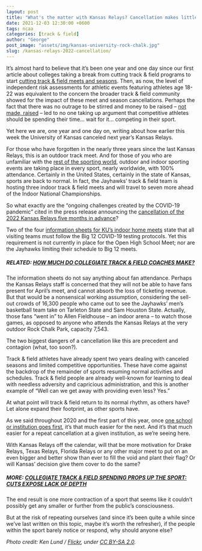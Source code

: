 ```yaml
---
layout: post
title: "What's the matter with Kansas Relays? Cancellation makes little sense"
date: 2021-12-03 12:30:00 +0600
tags: ncaa
categories: [track & field]
author: "George"
post_image: "assets/img/kansas-university-rock-chalk.jpg"
slug: /kansas-relays-2022-cancellation/
---
```

It’s almost hard to believe that it’s been one year and one day since our first article about colleges taking a break from cutting track & field programs to start [cutting track & field meets and seasons](https://nalathletics.com/blog/2020/12/02/maac-cancels-indoor-track-and-field-new-normal). Then, as now, the level of independent risk assessments for athletic events featuring athletes age 18-22 was equivalent to the concern the broader track & field community showed for the impact of these meet and season cancellations. Perhaps the fact that there was no outrage to be stirred and money to be raised – [not made, raised](https://nalathletics.com/blog/2020/11/05/track-and-field-make-peace-making-money) – led to no one taking up argument that competitive athletes should be spending their time… wait for it… competing in their sport.

Yet here we are, one year and one day on, writing about how earlier this week the University of Kansas canceled next year’s Kansas Relays. 

For those who have forgotten in the nearly three years since the last Kansas Relays, this is an outdoor track meet. And for those of you who are unfamiliar with the [rest of the sporting world](https://nalathletics.com/blog/2021/05/27/track-and-field-lessons-learned-villareal-europa-league), outdoor and indoor sporting events are taking place in every sport, nearly worldwide, with 100% attendance. Certainly in the United States, certainly in the state of Kansas, sports are back to normal. In fact, the Jayhawks’ track & field team is hosting three indoor track & field meets and will travel to seven more ahead of the Indoor National Championships.

So what exactly are the “ongoing challenges created by the COVID-19 pandemic” cited in the press release announcing the [cancellation of the 2022 Kansas Relays five months in advance](https://mailchi.mp/19214c5f5062/ku-tf-kansas-relays-returning-for-centennial-anniversary-in-2023-postponed-in-2022?e=e1fcbf1e09)?

Two of the four [information sheets for KU’s indoor home meets](https://kuathletics.com/2020-home-meet-central/) state that all visiting teams must follow the Big 12 COVID-19 testing protocols. Yet this requirement is not currently in place for the Open High School Meet; nor are the Jayhawks limiting their schedule to Big 12 meets. 

##### RELATED: [HOW MUCH DO COLLEGIATE TRACK & FIELD COACHES MAKE?](https://nalathletics.com/blog/2020/11/18/how-much-do-college-track-and-field-coaches-make)

The information sheets do not say anything about fan attendance. Perhaps the Kansas Relays staff is concerned that they will not be able to have fans present for April’s meet, and cannot absorb the loss of ticketing revenue. But that would be a nonsensical working assumption, considering the sell-out crowds of 16,300 people who came out to see the Jayhawks’ men’s basketball team take on Tarleton State and Sam Houston State. Actually, those fans “went in” to Allen Fieldhouse – an indoor arena – to watch those games, as opposed to anyone who attends the Kansas Relays at the very outdoor Rock Chalk Park, capacity 7,543.

The two biggest dangers of a cancellation like this are precedent and contagion (what, too soon?). 

Track & field athletes have already spent two years dealing with canceled seasons and limited competitive opportunities. These have come against the backdrop of the remainder of sports resuming normal activities and schedules. Track & field people are already well-known for learning to deal with needless adversity and capricious administration, and this is another example of “Well can we get away with providing even less? Yes.” 

At what point will track & field return to its normal rhythm, as others have? Let alone expand their footprint, as other sports have.

As we said throughout 2020 and the first part of this year, once [one school or institution goes first](https://nalathletics.com/blog/2020/11/22/track-and-field-alumni-start-funding-cancelled-seasons), it’s that much easier for the next. And it’s that much easier for a repeat cancellation at a given institution, as we’re seeing here. 

With Kansas Relays off the calendar, will that be more motivation for Drake Relays, Texas Relays, Florida Relays or any other major meet to put on an even bigger and better show than ever to fill the void and plant their flag? Or will Kansas’ decision give them cover to do the same?

##### MORE: [COLLEGIATE TRACK & FIELD SPENDING PROPS UP THE SPORT: CUTS EXPOSE LACK OF DEPTH](https://nalathletics.com/blog/2020/06/11/collegiate-spending-track-and-field-governing-bodies)

The end result is one more contraction of a sport that seems like it couldn’t possibly get any smaller or further from the public’s consciousness.

But at the risk of repeating ourselves (and since it’s been quite a while since we’ve last written on this topic, maybe it’s worth the refresher), if the people within the sport barely notice or respond, why should anyone else?

<em>Photo credit: Ken Lund / [Flickr](https://flic.kr/p/2hfxEqH), under [CC BY-SA 2.0](https://creativecommons.org/licenses/by-sa/2.0/).</em>


